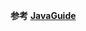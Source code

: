 **参考**  [**JavaGuide**](https://github.com/Snailclimb/JavaGuide/blob/master/docs/database/一条sql语句在mysql中如何执行的.md) 